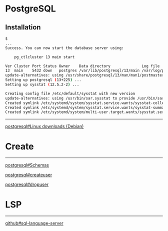 # PostgreSQL

## Installation

```bash
$ 
...
Success. You can now start the database server using:

    pg_ctlcluster 13 main start

Ver Cluster Port Status Owner    Data directory              Log file
13  main    5432 down   postgres /var/lib/postgresql/13/main /var/log/postgresql/postgresql-13-main.log
update-alternatives: using /usr/share/postgresql/13/man/man1/postmaster.1.gz to provide /usr/share/man/man1/postmaster.1.gz (postmaster.1.gz) in auto mode
Setting up postgresql (13+225) ...
Setting up sysstat (12.5.2-2) ...

Creating config file /etc/default/sysstat with new version
update-alternatives: using /usr/bin/sar.sysstat to provide /usr/bin/sar (sar) in auto mode
Created symlink /etc/systemd/system/sysstat.service.wants/sysstat-collect.timer → /lib/systemd/system/sysstat-collect.timer.
Created symlink /etc/systemd/system/sysstat.service.wants/sysstat-summary.timer → /lib/systemd/system/sysstat-summary.timer.
Created symlink /etc/systemd/system/multi-user.target.wants/sysstat.service → /lib/systemd/system/sysstat.service.
```
---

[postgresql#Linux downloads (Debian)](https://www.postgresql.org/download/linux/debian)

# Create

---

[postgresql#Schemas](https://www.postgresql.org/docs/current/ddl-schemas.html)

[postgresql#createuser](https://www.postgresql.org/docs/current/app-createuser.html)

[postgresql#dropuser](https://www.postgresql.org/docs/current/app-dropuser.html)

# LSP

---

[github#sql-language-server](https://github.com/joe-re/sql-language-server#usage)
